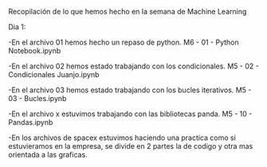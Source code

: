 Recopilación de lo que hemos hecho en la semana de Machine Learning

Dia 1:

-En el archivo 01 hemos hecho un repaso de python.  M6 - 01 - Python Notebook.ipynb

-En el archivo 02 hemos estado trabajando con los condicionales. M5 - 02 - Condicionales Juanjo.ipynb

-En el archivo 03 hemos estado trabajando con los bucles iterativos. M5 - 03 - Bucles.ipynb

-En el archivo x estuvimos trabajando con las bibliotecas panda. M5 - 10 - Pandas.ipynb 

-En los archivos de spacex estuvimos haciendo una practica como si estuvieramos en la empresa,
se divide en 2 partes la de codigo y otra mas orientada a las graficas.
